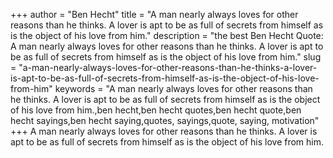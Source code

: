 +++
author = "Ben Hecht"
title = "A man nearly always loves for other reasons than he thinks. A lover is apt to be as full of secrets from himself as is the object of his love from him."
description = "the best Ben Hecht Quote: A man nearly always loves for other reasons than he thinks. A lover is apt to be as full of secrets from himself as is the object of his love from him."
slug = "a-man-nearly-always-loves-for-other-reasons-than-he-thinks-a-lover-is-apt-to-be-as-full-of-secrets-from-himself-as-is-the-object-of-his-love-from-him"
keywords = "A man nearly always loves for other reasons than he thinks. A lover is apt to be as full of secrets from himself as is the object of his love from him.,ben hecht,ben hecht quotes,ben hecht quote,ben hecht sayings,ben hecht saying,quotes, sayings,quote, saying, motivation"
+++
A man nearly always loves for other reasons than he thinks. A lover is apt to be as full of secrets from himself as is the object of his love from him.
